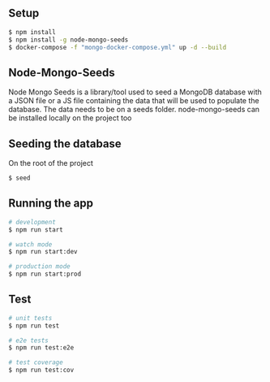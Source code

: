 ## Setup

```bash
$ npm install
$ npm install -g node-mongo-seeds
$ docker-compose -f "mongo-docker-compose.yml" up -d --build
```

## Node-Mongo-Seeds

Node Mongo Seeds is a library/tool used to seed a MongoDB database with a JSON file or a JS file containing the data that will be used to populate the database. The data needs to be on a seeds folder.
node-mongo-seeds can be installed locally on the project too

## Seeding the database
On the root of the project

```bash
$ seed
```

## Running the app

```bash
# development
$ npm run start

# watch mode
$ npm run start:dev

# production mode
$ npm run start:prod
```

## Test

```bash
# unit tests
$ npm run test

# e2e tests
$ npm run test:e2e

# test coverage
$ npm run test:cov
```
